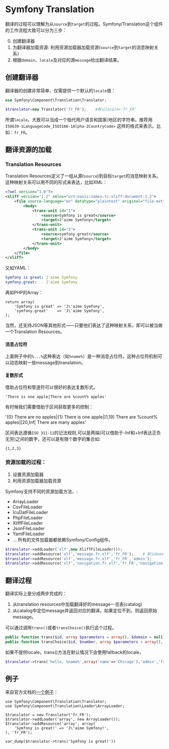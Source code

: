 # Symfony Translation

翻译的过程可以理解为从`source`到`target`的过程。Symfony/Translation这个组件的工作流程大致可以分为三步：

0. 创建翻译器
1. 为翻译器加载资源: 利用资源加载器加载资源(`source`到`target`的消息映射关系）
2. 根据`domain`、`locale`及对应的源`message`给出翻译结果。  

## 创建翻译器

翻译器的创建非常简单，仅需提供一个默认的`locale`值：

```PHP
use Symfony\Component\Translation\Translator;

$translator=new Translator('fr_FR');    #默认locale='fr_FR'
```

所谓`locale`，大致可以当成一个指代用户语言和国家/地区的字符串。推荐用
`ISO639-1LanguageCode_ISO3166-1Alpha-2CountryCode>`
这样的格式来表示。比如：`fr_FR`。

## 翻译资源的加载


### Translation Resources

Translation Resources定义了一组从源(`source`)到目标`target`的消息映射关系。这种映射关系可以用不同的形式来表达，比如XML：

```XML
<?xml version="1.0"?>
<xliff version="1.2" xmlns="urn:oasis:names:tc:xliff:document:1.2">
    <file source-language="en" datatype="plaintext" original="file.ext">
        <body>
            <trans-unit id="1">
                <source>Symfony is great</source>
                <target>J'aime Symfony</target>
            </trans-unit>
            <trans-unit id="2">
                <source>symfony.great</source>
                <target>J'aime Symfony</target>
            </trans-unit>
        </body>
    </file>
</xliff>
```

又如YAML：
```YAML
Symfony is great: J'aime Symfony
symfony.great:    J'aime Symfony
```

再如PHP的Array：
```
return array(
    'Symfony is great' => 'J\'aime Symfony',
    'symfony.great'    => 'J\'aime Symfony',
);
```

当然，还支持JSON等其他形式——只要他们表达了这种映射关系，即可以被当做一个Translation Resources。

#### 消息占位符

上面例子中的`%...%`这种表达（如`%name%`）是一种消息占位符。这种占位符机制可以动态映射一些message到translation。


#### 复数形式

借助占位符和管道符可以很好的表达复数形式。

```
'There is one apple|There are %count% apples'
```

有时候我们需要借助于区间获取更多的控制：

'{0} There are no apples|{1} There is one apple|]1,19] There are %count% apples|[20,Inf[ There are many apples'

区间表达遵循`ISO 311-11`的记法规则,可以是两端(可以借助于-Inf和+Inf表达正负无穷)之间的数字，还可以是有限个数字的集合如: 
```
{1,2,3}
```


### 资源加载的过程：

1. 设置资源加载器
2. 利用资源加载器加载资源

Symfony支持不同的资源加载方法，:

* ArrayLoader
* CsvFileLoader
* IcuDatFileLoader
* PhpFileLoader
* XliffFileLoader
* JsonFileLoader
* YamlFileLoader
* ...
所有的文件加载器都依赖Symfony/Config组件。

```PHP
$translator->addLoader('xlf',new XliffFileLoader());
$translator->addResource('xlf','message.fr.xlf','fr_FR');    # 默认domain为'messages'
$translator->addResource('xlf','message.fr.xlf','fr_FR','admin');
$translator->addResource('xlf','navigation.fr.xlf','fr_FR','navigation');

```

## 翻译过程

翻译实际上是分成两步完成的：

1. 从translation resources中加载翻译好的message一览表(catalog)
2. 从catalog中定位message并返回对应的翻译。如果定位不到，则返回原始message。

可以通过调用`trans()`或者`transChoice()`执行这个过程。

```PHP
public function trans($id, array $parameters = array(), $domain = null, $locale = null);
public function transChoice($id, $number, array $parameters = array(), $domain = null, $locale = null);
```

如果不提供locale，trans()方法在默认情况下会使用fallback的locale，

```PHP
$translator->trans('hello, %name%',array('name'=>'Chicago'),'admin','fr_FR');
```


## 例子

来自官方文档的[一个例子](http://symfony.com/doc/current/components/translation/usage.html)：

```
use Symfony\Component\Translation\Translator;
use Symfony\Component\Translation\Loader\ArrayLoader;

$translator = new Translator('fr_FR');
$translator->addLoader('array', new ArrayLoader());
$translator->addResource('array', array(
    'Symfony is great!' => 'J\'aime Symfony!',
), 'fr_FR');

var_dump($translator->trans('Symfony is great!'))
```

